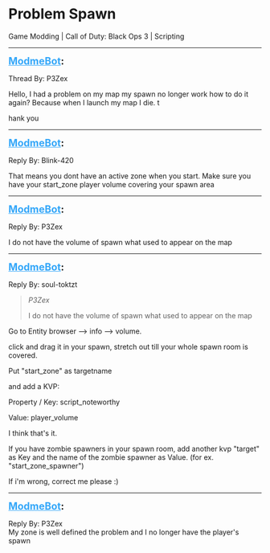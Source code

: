 # Problem Spawn
Game Modding | Call of Duty: Black Ops 3 | Scripting

---
<strong style="font-size: 1.4em;"><span style="text-decoration: underline;text-decoration-color: #34a7f9;"><span style="color:#34a7f9;">ModmeBot</span></span>:</strong>

<p>Thread By: P3Zex<br /><p style="text-align:left;"><span style="color:rgba(25;">Hello, I had a problem on my map my spawn no longer work how to do it again? Because when I launch my map I die. t</span></p><p style="text-align:left;"><span style="color:rgba(25;">hank you</span></p></p>

---
<strong style="font-size: 1.4em;"><span style="text-decoration: underline;text-decoration-color: #34a7f9;"><span style="color:#34a7f9;">ModmeBot</span></span>:</strong>

<p>Reply By: Blink-420<br /><p style="text-align:left;">That means you dont have an active zone when you start. Make sure you have your start_zone player volume covering your spawn area</p></p>

---
<strong style="font-size: 1.4em;"><span style="text-decoration: underline;text-decoration-color: #34a7f9;"><span style="color:#34a7f9;">ModmeBot</span></span>:</strong>

<p>Reply By: P3Zex<br /><p style="text-align:left;"></p><p style="text-align:left;"><p style="text-align:left;"><p style="text-align:left;">I do not have the volume of spawn what used to appear on the map</p></p></p></p>

---
<strong style="font-size: 1.4em;"><span style="text-decoration: underline;text-decoration-color: #34a7f9;"><span style="color:#34a7f9;">ModmeBot</span></span>:</strong>

<p>Reply By: soul-toktzt<br /><blockquote><em>P3Zex</em><p style="text-align:left;"></p><p style="text-align:left;">I do not have the volume of spawn what used to appear on the map</p></blockquote><p style="text-align:left;">Go to Entity browser --&gt; info --&gt; volume.</p><p style="text-align:left;">click and drag it in your spawn, stretch out till your whole spawn room is covered.</p><p style="text-align:left;">Put &quot;start_zone&quot; as targetname</p><p style="text-align:left;">and add a KVP:</p><p style="text-align:left;">Property / Key: script_noteworthy</p><p style="text-align:left;">Value: player_volume</p><p style="text-align:left;"></p><p style="text-align:left;"></p><p style="text-align:left;"></p><p style="text-align:left;">I think that&#39;s it.</p><p style="text-align:left;">If you have zombie spawners in your spawn room, add another kvp &quot;target&quot; as Key and the name of the zombie spawner as Value. (for ex. &quot;start_zone_spawner&quot;)</p><p style="text-align:left;"></p><p style="text-align:left;"></p><p style="text-align:left;"></p><p style="text-align:left;">If i&#39;m wrong, correct me please :)</p></p>

---
<strong style="font-size: 1.4em;"><span style="text-decoration: underline;text-decoration-color: #34a7f9;"><span style="color:#34a7f9;">ModmeBot</span></span>:</strong>

<p>Reply By: P3Zex<br />My zone is well defined the problem and I no longer have the player&#39;s spawn</p>
